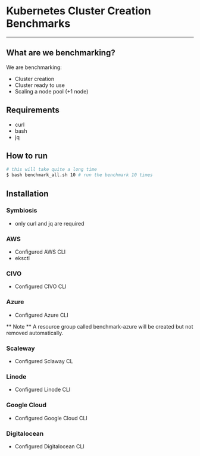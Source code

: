 # Kubernetes Cluster Creation Benchmarks

---

## What are we benchmarking?

We are benchmarking:

- Cluster creation
- Cluster ready to use
- Scaling a node pool (+1 node)

## Requirements

- curl
- bash
- jq

## How to run

```sh
# this will take quite a long time
$ bash benchmark_all.sh 10 # run the benchmark 10 times
```

## Installation

### Symbiosis

- only curl and jq are required

### AWS

- Configured AWS CLI
- eksctl

### CIVO

- Configured CIVO CLI

### Azure

- Configured Azure CLI

** Note ** A resource group called benchmark-azure will be created but not removed automatically.

### Scaleway

- Configured Sclaway CL

### Linode

- Configured Linode CLI

### Google Cloud

- Configured Google Cloud CLI

### Digitalocean

- Configured Digitalocean CLI
